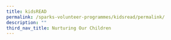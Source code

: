 ```yaml
---
title: kidsREAD
permalink: /sparks-volunteer-programmes/kidsread/permalink/
description: ""
third_nav_title: Nurturing Our Children
---
```

